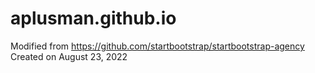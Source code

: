 # aplusman.github.io 
Modified from https://github.com/startbootstrap/startbootstrap-agency <br>
Created on August 23, 2022 <br>
